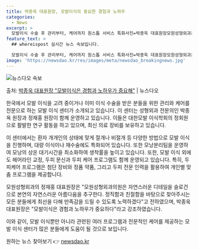 ```yaml
---
title: 박종욱 대표원장, 모발이식의 중요한 경험과 노하우
categories:
  - News
excerpt: >
  모발이식 수술 후 관리부터, 케어까지 원스톱 서비스 특화사진=박종욱 대표원장모원성형외과는 의료 현장에서 수많…
feature_text: >
  ## whereispost 실시간 뉴스 속보입니다.

  모발이식 수술 후 관리부터, 케어까지 원스톱 서비스 특화사진=박종욱 대표원장모원성형외과는 의료 현장에서 수많…
image: 'https://newsdao.kr/res/images/meta/newsdao_breakingnews.jpg'
---
```


![뉴스다오 속보](https://newsdao.kr/res/images/meta/newsdao_breakingnews.jpg)

<p>출처: <a href="https://newsdao.kr/4232" rel="dofollow">박종욱 대표원장 "모발이식은 경험과 노하우가 중요해"</a> | 뉴스다오</p>

한국에서 모발 이식을 고려 중이거나 이미 이식 수술을 받은 분들을 위한 관리와 케어를 전문으로 하는 모발 이식 센터가 소개되고 있습니다. 이 센터는 성형외과 전문의인 박종옥 원장과 정재홍 원장이 함께 운영하고 있습니다. 이들은 대한모발 이식학회의 정회원으로 활발한 연구 활동을 하고 있으며, 최신 의료 장비를 보유하고 있습니다.

이 센터에서는 환자 개개인의 상태에 맞게 절개나 비절개 등 다양한 방법으로 모발 이식을 진행하며, 대량 이식이나 재수술에도 특화되어 있습니다. 또한 모낭분리팀을 운영하여 모낭의 상온 대기시간을 최소화하여 생착률을 높이고 있습니다. 또한, 모발 이식 외에도 헤어라인 교정, 두피 문신과 두피 케어 프로그램도 함께 운영되고 있습니다. 특히, 두피케어 프로그램은 첨단 장비와 정품 약품, 그리고 두피 전문 인력을 활용하여 개인별 맞춤 프로그램을 제공합니다.

모원성형외과의 정재홍 대표원장은 "모원성형외과의원은 자연스러운 디테일을 슬로건으로 본연의 자연스러운 아름다움을 추구한다. 정직함과 친절함을 바탕으로 찾아주시는 모든 분들에게 최선을 다해 만족감을 드릴 수 있도록 노력하겠다"고 전하였으며, 박종욱 대표원장은 "모발이식은 경험과 노하우가 중요하다"라고 강조하였습니다.

이와 같이, 모발 이식뿐만 아니라 관련된 여러 프로그램과 전문적인 케어를 제공하는 모발 이식 센터가 많은 분들에게 도움이 될 것으로 보입니다. 

원하는 뉴스 찾아보기 👉 <a href="https://newsdao.kr" rel="dofollow">newsdao.kr</a>


